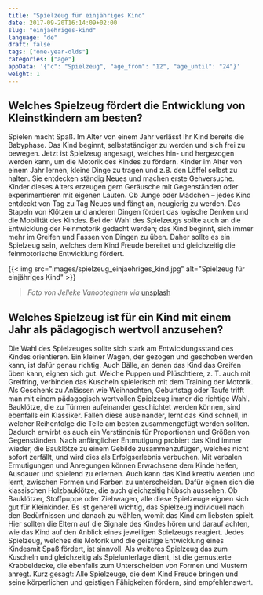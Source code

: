 ```yaml
---
title: "Spielzeug für einjähriges Kind"
date: 2017-09-20T16:14:09+02:00
slug: "einjaehriges-kind"
language: "de"
draft: false
tags: ["one-year-olds"]
categories: ["age"]
appData: '{"c": "Spielzeug", "age_from": "12", "age_until": "24"}'
weight: 1
---
```

 
 
<h2>Welches Spielzeug fördert die Entwicklung von Kleinstkindern am besten?</h2>
 
Spielen macht Spaß. Im Alter von einem Jahr verlässt Ihr Kind bereits die Babyphase. Das Kind beginnt, selbstständiger zu werden und sich frei zu bewegen. Jetzt ist Spielzeug angesagt, welches hin- und hergezogen werden kann, um die Motorik des Kindes zu fördern. Kinder im Alter von einem Jahr lernen, kleine Dinge zu tragen und z.B. den Löffel selbst zu halten. Sie entdecken ständig Neues und machen erste Gehversuche. Kinder dieses Alters erzeugen gern Geräusche mit Gegenständen oder experimentieren mit eigenen Lauten. Ob Junge oder Mädchen – jedes Kind entdeckt von Tag zu Tag Neues und fängt an, neugierig zu werden. Das Stapeln von Klötzen und anderen Dingen fördert das logische Denken und die Mobilität des Kindes. Bei der Wahl des Spielzeugs sollte auch an die Entwicklung der Feinmotorik gedacht werden; das Kind beginnt, sich immer mehr im Greifen und Fassen von Dingen zu üben. Daher sollte es ein Spielzeug sein, welches dem Kind Freude bereitet und gleichzeitig die feinmotorische Entwicklung fördert. 
 
 {{< img src="images/spielzeug_einjaehriges_kind.jpg" alt="Spielzeug für einjähriges Kind" >}}
 <blockquote>
  <p><em>Foto von Jelleke Vanooteghem via</em> <a href="https://unsplash.com/photos/uNWuSF4WwXc">unsplash</a></p>
</blockquote>

<h2>Welches Spielzeug ist für ein Kind mit einem Jahr als pädagogisch wertvoll anzusehen?</h2>
 
Die Wahl des Spielzeuges sollte sich stark am Entwicklungsstand des Kindes orientieren. Ein kleiner Wagen, der gezogen und geschoben werden kann, ist dafür genau richtig. Auch Bälle, an denen das Kind das Greifen üben kann, eignen sich gut. Weiche Puppen und Plüschtiere, z. T. auch mit Greifring, verbinden das Kuscheln spielerisch mit dem Training der Motorik. Als Geschenk zu Anlässen wie Weihnachten, Geburtstag oder Taufe trifft man mit einem pädagogisch wertvollen Spielzeug immer die richtige Wahl. Bauklötze, die zu Türmen aufeinander geschichtet werden können, sind ebenfalls ein Klassiker. Fallen diese auseinander, lernt das Kind schnell, in welcher Reihenfolge die Teile am besten zusammengefügt werden sollten. Dadurch erwirbt es auch ein Verständnis für Proportionen und Größen von Gegenständen. Nach anfänglicher Entmutigung probiert das Kind immer wieder, die Bauklötze zu einem Gebilde zusammenzufügen, welches nicht sofort zerfällt, und wird dies als Erfolgserlebnis verbuchen. Mit verbalen Ermutigungen und Anregungen können Erwachsene dem Kinde helfen, Ausdauer und spielend zu erlernen. Auch kann das Kind kreativ werden und lernt, zwischen Formen und Farben zu unterscheiden. Dafür eignen sich die klassischen Holzbauklötze, die auch gleichzeitig hübsch aussehen. Ob Bauklötzer, Stoffpuppe oder Ziehwagen, alle diese Spielzeuge eignen sich gut für Kleinkinder. Es ist generell wichtig, das Spielzeug individuell nach den Bedürfnissen und danach zu wählen, womit das Kind am liebsten spielt. Hier sollten die Eltern auf die Signale des Kindes hören und darauf achten, wie das Kind auf den Anblick eines jeweiligen Spielzeugs reagiert. Jedes Spielzeug, welches die Motorik und die geistige Entwicklung eines Kindesmit Spaß fördert, ist sinnvoll. Als weiteres Spielzeug das zum Kuscheln und gleichzeitig als Spielunterlage dient, ist die gemusterte Krabbeldecke, die ebenfalls zum Unterscheiden von Formen und Mustern anregt. Kurz gesagt: Alle Spielzeuge, die dem Kind Freude bringen und seine körperlichen und geistigen Fähigkeiten fördern, sind empfehlenswert.
